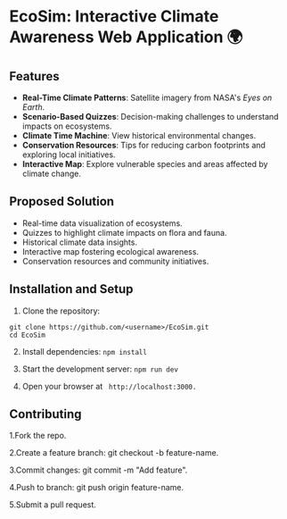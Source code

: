 # EcoSim: Interactive Climate Awareness Web Application 🌍

## Features
- **Real-Time Climate Patterns**: Satellite imagery from NASA's *Eyes on Earth*.
- **Scenario-Based Quizzes**: Decision-making challenges to understand impacts on ecosystems.
- **Climate Time Machine**: View historical environmental changes.
- **Conservation Resources**: Tips for reducing carbon footprints and exploring local initiatives.
- **Interactive Map**: Explore vulnerable species and areas affected by climate change.

## Proposed Solution
- Real-time data visualization of ecosystems.
- Quizzes to highlight climate impacts on flora and fauna.
- Historical climate data insights.
- Interactive map fostering ecological awareness.
- Conservation resources and community initiatives.

## Installation and Setup
1. Clone the repository:
```
git clone https://github.com/<username>/EcoSim.git
cd EcoSim
 ```

2. Install dependencies:
```npm install```

3. Start the development server:
```npm run dev```
4. Open your browser at ``` http://localhost:3000.```

## Contributing
1.Fork the repo.

2.Create a feature branch: git checkout -b feature-name.

3.Commit changes: git commit -m "Add feature".

4.Push to branch: git push origin feature-name.

5.Submit a pull request.

